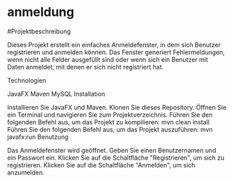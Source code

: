 # anmeldung

#Projektbeschreibung

Dieses Projekt erstellt ein einfaches Anmeldefenster, in dem sich Benutzer registrieren und anmelden können. Das Fenster generiert Fehlermeldungen, wenn nicht alle Felder ausgefüllt sind oder wenn sich ein Benutzer mit Daten anmeldet, mit denen er sich nicht registriert hat.

Technologien

JavaFX
Maven
MySQL
Installation

Installieren Sie JavaFX und Maven.
Klonen Sie dieses Repository.
Öffnen Sie ein Terminal und navigieren Sie zum Projektverzeichnis.
Führen Sie den folgenden Befehl aus, um das Projekt zu kompilieren:
mvn clean install
Führen Sie den folgenden Befehl aus, um das Projekt auszuführen:
mvn javafx:run
Benutzung

Das Anmeldefenster wird geöffnet.
Geben Sie einen Benutzernamen und ein Passwort ein.
Klicken Sie auf die Schaltfläche "Registrieren", um sich zu registrieren.
Klicken Sie auf die Schaltfläche "Anmelden", um sich anzumelden.
